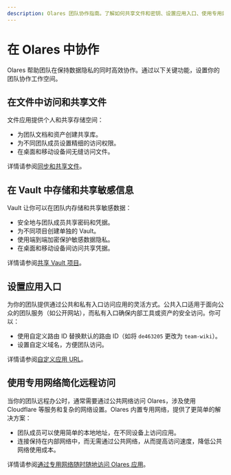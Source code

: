 ```yaml
---
description: Olares 团队协作指南。了解如何共享文件和密钥、设置应用入口、使用专用网络，在保护数据隐私的同时实现高效团队协作。
---
```

# 在 Olares 中协作

Olares 帮助团队在保持数据隐私的同时高效协作。通过以下关键功能，设置你的团队协作工作空间。

## 在文件中访问和共享文件

文件应用提供个人和共享存储空间：

* 为团队文档和资产创建共享库。
* 为不同团队成员设置精细的访问权限。
* 在桌面和移动设备间无缝访问文件。

详情请参阅[同步和共享文件](./sync-share)。

## 在 Vault 中存储和共享敏感信息

Vault 让你可以在团队内存储和共享敏感数据：

* 安全地与团队成员共享密码和凭据。
* 为不同项目创建单独的 Vault。
* 使用端到端加密保护敏感数据隐私。
* 在桌面和移动设备间访问共享凭据。

详情请参阅[共享 Vault 项目](./share-vault-items)。

## 设置应用入口

为你的团队提供通过公共和私有入口访问应用的灵活方式。公共入口适用于面向公众的团队服务（如公开网站），而私有入口确保内部工具或资产的安全访问。你可以：

* 使用自定义路由 ID 替换默认的路由 ID（如将 `de463205` 更改为 `team-wiki`）。
* 设置自定义域名，方便团队访问。

详情请参阅[自定义应用 URL](./access-settings)。

## 使用专用网络简化远程访问

当你的团队远程办公时，通常需要通过公共网络访问 Olares，涉及使用 Cloudflare 等服务和复杂的网络设置。Olares 内置专用网络，提供了更简单的解决方案：

* 团队成员可以使用简单的本地地址，在不同设备上访问应用。
* 连接保持在内部网络中，而无需通过公共网络，从而提高访问速度，降低公共网络使用成本。

详情请参阅[通过专用网络随时随地访问 Olares 应用](./private-network)。